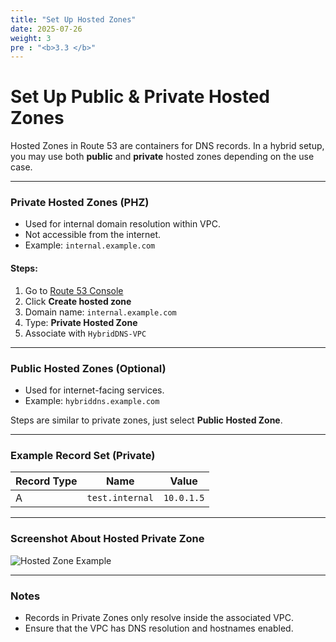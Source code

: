 ```yaml
---
title: "Set Up Hosted Zones"
date: 2025-07-26
weight: 3
pre : "<b>3.3 </b>"
---
```


# Set Up Public & Private Hosted Zones

Hosted Zones in Route 53 are containers for DNS records. In a hybrid setup, you may use both **public** and **private** hosted zones depending on the use case.

---

### Private Hosted Zones (PHZ)

- Used for internal domain resolution within VPC.
- Not accessible from the internet.
- Example: `internal.example.com`

#### Steps:

1. Go to [Route 53 Console](https://console.aws.amazon.com/route53/)
2. Click **Create hosted zone**
3. Domain name: `internal.example.com`
4. Type: **Private Hosted Zone**
5. Associate with `HybridDNS-VPC`

---

### Public Hosted Zones (Optional)

- Used for internet-facing services.
- Example: `hybriddns.example.com`

Steps are similar to private zones, just select **Public Hosted Zone**.

---

### Example Record Set (Private)

| Record Type | Name             | Value       |
|-------------|------------------|-------------|
| A           | `test.internal`  | `10.0.1.5`   |

---

### Screenshot About Hosted Private Zone

![Hosted Zone Example](/images/setup/hosted-zones.png)

---

### Notes

- Records in Private Zones only resolve inside the associated VPC.
- Ensure that the VPC has DNS resolution and hostnames enabled.

